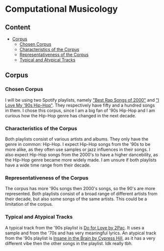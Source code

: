 # Computational Musicology
## Content
- [Corpus](#corpus)
  * [Chosen Corpus](#chosen-corpus)
  * [Characteristics of the Corpus](#characteristics-of-the-corpus)
  * [Representativeness of the Corpus](#representativeness-of-the-corpus)
  * [Typical and Atypical Tracks](#typical-and-atypical-tracks)

## Corpus
### Chosen Corpus
I will be using two Spotify playlists, namely ["Best Rap Songs of 2000"](https://open.spotify.com/playlist/37i9dQZF1DX38t16fuNXJJ?si=4f83c993c8904728) and ["I Love My '90s Hip-Hop"](https://open.spotify.com/playlist/37i9dQZF1DX186v583rmzp?si=9ea41443c20e40f1). They respectively have fifty and a hundred songs in them. I chose this corpus, since I am a big fan of '90s Hip-Hop and I am curious how the Hip-Hop genre has changed in the next decade. 
### Characteristics of the Corpus
Both playlists consist of various artists and albums. They only have the genre in common: Hip-Hop. I expect Hip-Hop songs from the '90s to be more alike, as they often use samples or jazz influences in their songs. I also expect Hip-Hop songs from the 2000's to have a higher dancebility, as the Hip-Hop genre became more widely made. I am unsure if both playlists have a wide time range from their decade. 
### Representativeness of the Corpus
The corpus has more '90s songs then 2000's songs, so the 90's are more represented. Both playlists consist of a broad range of different artists from their decade, but also some songs of the same artists. This could be a limitation of the corpus. 
### Typical and Atypical Tracks
A typical track from the '90s playlist is [Do for Love by 2Pac](https://open.spotify.com/track/4AE7Lj39VnSZNOmGH2iZaq?si=d1ee18d3341a4cee). It uses a sample and from the '70s and has very meaningful lyrics. An atypical track from the '90s playlist is [Insane in the Brain by Cypress Hill](https://open.spotify.com/track/1oTHteQbmJw15rPxPVXUTv?si=330f37b1dad84b14), as it has a very different vibe then the other songs in the playlist. Idk really tbh. 
